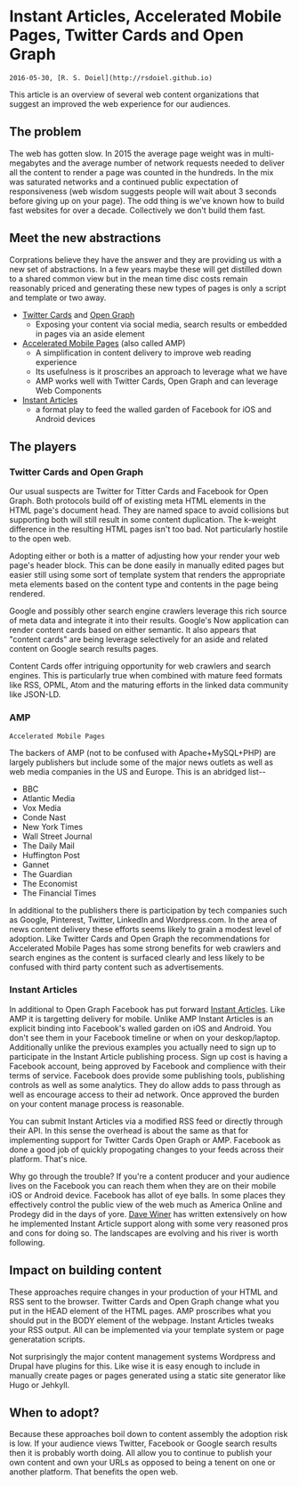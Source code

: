 
# Instant Articles, Accelerated Mobile Pages, Twitter Cards and Open Graph

    2016-05-30, [R. S. Doiel](http://rsdoiel.github.io)

This article is an overview of several web content organizations that
suggest an improved the web experience for our audiences.

## The problem

The web has gotten slow. In 2015 the average page weight was in multi-megabytes and the
average number of network requests needed to deliver all the content to render a page
was counted in the hundreds. In the mix was saturated networks 
and a continued public expectation of responsiveness
(web wisdom suggests people will wait about 3 seconds before giving up on your page).
The odd thing is we've known how to build fast websites for over a decade.
Collectively we don't build them fast. 

## Meet the new abstractions

Corprations believe they have the answer and they are providing us with a new
set of abstractions. In a few years maybe these will get distilled down to a shared
common view but in the mean time disc costs remain reasonably priced and generating 
these new types of pages is only a script and template or two away.

+ [Twitter Cards](https://dev.twitter.com/cards/overview) and [Open Graph](http://ogp.me/)
  + Exposing your content via social media, search results or embedded in pages via an aside element
+ [Accelerated Mobile Pages](https://www.ampproject.org/) (also called AMP)
  + A simplification in content delivery to improve web reading experience
  + Its usefulness is it proscribes an approach to leverage what we have
  + AMP works well with Twitter Cards, Open Graph and can leverage Web Components
+ [Instant Articles](https://instantarticles.fb.com/)
  + a format play to feed the walled garden of Facebook for iOS and Android devices


## The players 

### Twitter Cards and Open Graph

Our usual suspects are Twitter for Titter Cards and Facebook for Open Graph. Both
protocols build off of existing meta HTML elements in the HTML page's document
head. They are named space to avoid collisions but supporting both will still
result in some content duplication. The k-weight difference in the resulting HTML
pages isn't too bad. Not particularly hostile to the open web.

Adopting either or both is a matter of adjusting how your render your web page's
header block.  This can be done easily in manually edited pages but easier still
using some sort of template system that renders the appropriate meta elements
based on the content type and contents in the page being rendered.

Google and possibly other search engine crawlers leverage this
rich source of meta data and integrate it into their results. Google's Now
application can render content cards based on either semantic. It also appears
that "content cards" are being leverage selectively for an aside and related content
on Google search results pages.

Content Cards offer intriguing opportunity for web crawlers and search engines.
This is particularly true when combined with mature feed formats like RSS, OPML,
Atom and the maturing efforts in the linked data community like JSON-LD.

### AMP

    Accelerated Mobile Pages

The backers of AMP (not to be confused with Apache+MySQL+PHP) are largely
publishers but include some of the major news outlets as well as web media
companies in the US and Europe. This is an abridged list--

+ BBC
+ Atlantic Media
+ Vox Media
+ Conde Nast
+ New York Times
+ Wall Street Journal
+ The Daily Mail
+ Huffington Post
+ Gannet
+ The Guardian
+ The Economist
+ The Financial Times

In additional to the publishers there is participation by tech companies
such as Google, Pinterest, Twitter, LinkedIn and Wordpress.com. In the area
of news content delivery these efforts seems likely to grain a modest level of
adoption. Like Twitter Cards and Open Graph the recommendations for Accelerated
Mobile Pages has some strong benefits for web crawlers and search engines as the
content is surfaced clearly and less likely to be confused with third
party content such as advertisements.


### Instant Articles

In additional to Open Graph Facebook has put forward [Instant Articles](https://developers.facebook.com/docs/instant-articles).
Like AMP it is targetting delivery for mobile. Unlike AMP Instant Articles is an
explicit binding into Facebook's walled garden on iOS and Android. You don't see them 
in your Facebook timeline or when on your deskop/laptop.  Additionally unlike the previous
examples you actually need to sign up to participate in the Instant Article publishing
process.  Sign up cost is having a Facebook account, being approved by Facebook and complience
with their terms of service. Facebook does provide some publishing tools, publishing controls
as well as some analytics. They do allow adds to pass through as well as encourage access to
their ad network.  Once approved the burden on your content manage process is reasonable.  

You can submit Instant Articles via a modified RSS feed or directly through their API. 
In this sense the overhead is about the same as that for implementing support for Twitter Cards
Open Graph or AMP. Facebook as done a good job of quickly propogating changes to your
feeds across their platform. That's nice.

Why go through the trouble? If you're a content producer and your audience lives on the Facebook
you can reach them when they are on their mobile iOS or Android device. 
Facebook has allot of eye balls. In some places they effectively control the public view of 
the web much as America Online and Prodegy did in the days of yore. [Dave Winer](http://scripting.com)
has written extensively on how he implemented Instant Article support along with some
very reasoned pros and cons for doing so. The landscapes are evolving and his river
is worth following.


## Impact on building content

These approaches require changes in your production of your HTML and RSS sent to the browser.
Twitter Cards and Open Graph change what you put in the HEAD element of the HTML
pages.  AMP proscribes what you should put in the BODY element of the webpage.
Instant Articles tweaks your RSS output. All can be implemented via your template 
system or page generatation scripts.

Not surprisingly the major content management systems Wordpress and Drupal have plugins for this.
Like wise it is easy enough to include in manually create pages or pages generated using a 
static site generator like Hugo or Jehkyll.


## When to adopt?

Because these approaches boil down to content assembly the adoption risk 
is low.  If your audience views Twitter, Facebook or Google search results 
then it is probably worth doing.  All allow you to continue to publish your 
own content and own your URLs as opposed to being a tenent on one or another 
platform. That benefits the open web.

